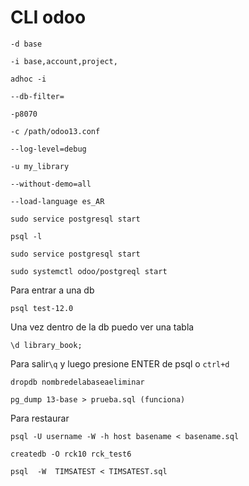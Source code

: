 # CLI odoo

``-d base ``

``-i base,account,project, ``

``adhoc -i ``

``--db-filter=``

``-p8070``

``-c /path/odoo13.conf``

``--log-level=debug``

``-u my_library ``

``--without-demo=all ``

``--load-language es_AR``

``sudo service postgresql start``

``psql -l``

``sudo service postgresql start``

``sudo systemctl odoo/postgreql start``

Para entrar a una db

``psql test-12.0``

Una vez dentro de la db puedo ver una tabla

``\d library_book;``

Para salir``\q`` y luego presione ENTER  de psql o ``ctrl+d``

``dropdb nombredelabaseaeliminar``

``pg_dump 13-base > prueba.sql (funciona)``

Para restaurar

``psql -U username -W -h host basename < basename.sql``

``createdb -O rck10 rck_test6``

``psql  -W  TIMSATEST < TIMSATEST.sql``
